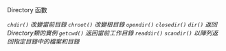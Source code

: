 Directory 函數

*`chdir()` 改變當前目錄*
*`chroot()` 改變根目錄*
*`opendir()`*
*`closedir()`*
*`dir()` 返回Directory類的實例*
*`getcwd()` 返回當前工作目錄*
*`readdir()`*
*`scandir()` 以陣列返回指定目錄中的檔案和目錄*